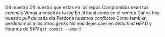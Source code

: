 Git nuestro
*Git* nuestro que estás en los repos
Comprimidos sean tus *commits*
Venga a nosotros tu *log*
En el local como en el *remote*
Danos hoy nuestro *pull* de cada día
Perdona nuestros *conflictos*
Como también perdonamos a los otros *geeks*
No nos dejes caer en *detached HEAD*
y libranos de *SVN*
`git commit --amend`
